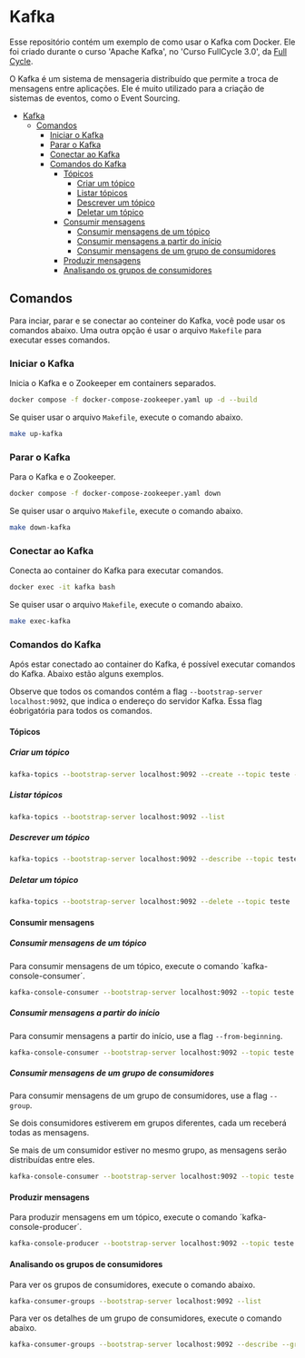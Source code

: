 # Kafka

Esse repositório contém um exemplo de como usar o Kafka com Docker. Ele foi criado durante o curso 'Apache Kafka', no 'Curso FullCycle 3.0', da [Full Cycle](https://curso.fullcycle.com.br/curso-fullcycle-3-0/).

O Kafka é um sistema de mensageria distribuído que permite a troca de mensagens entre aplicações. Ele é muito utilizado para a criação de sistemas de eventos, como o Event Sourcing.

- [Kafka](#kafka)
  - [Comandos](#comandos)
    - [Iniciar o Kafka](#iniciar-o-kafka)
    - [Parar o Kafka](#parar-o-kafka)
    - [Conectar ao Kafka](#conectar-ao-kafka)
    - [Comandos do Kafka](#comandos-do-kafka)
      - [Tópicos](#tópicos)
        - [Criar um tópico](#criar-um-tópico)
        - [Listar tópicos](#listar-tópicos)
        - [Descrever um tópico](#descrever-um-tópico)
        - [Deletar um tópico](#deletar-um-tópico)
      - [Consumir mensagens](#consumir-mensagens)
        - [Consumir mensagens de um tópico](#consumir-mensagens-de-um-tópico)
        - [Consumir mensagens a partir do início](#consumir-mensagens-a-partir-do-início)
        - [Consumir mensagens de um grupo de consumidores](#consumir-mensagens-de-um-grupo-de-consumidores)
      - [Produzir mensagens](#produzir-mensagens)
      - [Analisando os grupos de consumidores](#analisando-os-grupos-de-consumidores)

## Comandos

Para inciar, parar e se conectar ao conteiner do Kafka, você pode usar os comandos abaixo. Uma outra opção é usar o arquivo `Makefile` para executar esses comandos.

### Iniciar o Kafka

Inicia o Kafka e o Zookeeper em containers separados.

```bash
docker compose -f docker-compose-zookeeper.yaml up -d --build
```

Se quiser usar o arquivo `Makefile`, execute o comando abaixo.

```bash
make up-kafka
```

### Parar o Kafka

Para o Kafka e o Zookeeper.

```bash
docker compose -f docker-compose-zookeeper.yaml down
```

Se quiser usar o arquivo `Makefile`, execute o comando abaixo.

```bash
make down-kafka
```

### Conectar ao Kafka

Conecta ao container do Kafka para executar comandos.

```bash
docker exec -it kafka bash
```

Se quiser usar o arquivo `Makefile`, execute o comando abaixo.

```bash
make exec-kafka
```

### Comandos do Kafka

Após estar conectado ao container do Kafka, é possível executar comandos do Kafka. Abaixo estão alguns exemplos.

Observe que todos os comandos contém a flag `--bootstrap-server localhost:9092`, que indica o endereço do servidor Kafka. Essa flag éobrigatória para todos os comandos.

#### Tópicos

##### Criar um tópico

```bash
kafka-topics --bootstrap-server localhost:9092 --create --topic teste --partitions 3 --replication-factor 1
```

##### Listar tópicos

```bash
kafka-topics --bootstrap-server localhost:9092 --list
```

##### Descrever um tópico

```bash
kafka-topics --bootstrap-server localhost:9092 --describe --topic teste
```

##### Deletar um tópico

```bash
kafka-topics --bootstrap-server localhost:9092 --delete --topic teste
```

#### Consumir mensagens

##### Consumir mensagens de um tópico

Para consumir mensagens de um tópico, execute o comando ´kafka-console-consumer´.

```bash
kafka-console-consumer --bootstrap-server localhost:9092 --topic teste
```

##### Consumir mensagens a partir do início

Para consumir mensagens a partir do início, use a flag `--from-beginning`.

```bash
kafka-console-consumer --bootstrap-server localhost:9092 --topic teste --from-beginning
```

##### Consumir mensagens de um grupo de consumidores

Para consumir mensagens de um grupo de consumidores, use a flag `--group`.

Se dois consumidores estiverem em grupos diferentes, cada um receberá todas as mensagens.

Se mais de um consumidor estiver no mesmo grupo, as mensagens serão distribuídas entre eles.

```bash
kafka-console-consumer --bootstrap-server localhost:9092 --topic teste --group x
```

#### Produzir mensagens

Para produzir mensagens em um tópico, execute o comando ´kafka-console-producer´.

```bash
kafka-console-producer --bootstrap-server localhost:9092 --topic teste
```

#### Analisando os grupos de consumidores

Para ver os grupos de consumidores, execute o comando abaixo.

```bash
kafka-consumer-groups --bootstrap-server localhost:9092 --list
```

Para ver os detalhes de um grupo de consumidores, execute o comando abaixo.

```bash
kafka-consumer-groups --bootstrap-server localhost:9092 --describe --group x
```
